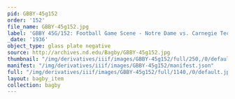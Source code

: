 ```yaml
---
pid: GBBY-45g152
order: '152'
file_name: GBBY-45g152.jpg
label: 'GBBY 45G/152: Football Game Scene - Notre Dame vs. Carnegie Tech - 1936'
_date: '1936'
object_type: glass plate negative
source: http://archives.nd.edu/Bagby/GBBY-45g152.jpg
thumbnail: "/img/derivatives/iiif/images/GBBY-45g152/full/250,/0/default.jpg"
manifest: "/img/derivatives/iiif/images/GBBY-45g152/manifest.json"
full: "/img/derivatives/iiif/images/GBBY-45g152/full/1140,/0/default.jpg"
layout: bagby_item
collection: bagby
---
```

